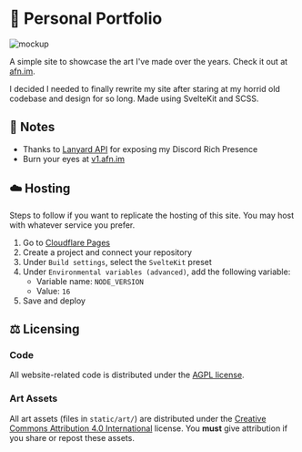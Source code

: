 # 🎨 Personal Portfolio

![mockup](https://github.com/xafn/afn.im/assets/47723802/e6557c66-b781-4ba4-8784-03615a19b84c)

A simple site to showcase the art I've made over the years. Check it out at [afn.im](https://afn.im/).

I decided I needed to finally rewrite my site after staring at my horrid old codebase and design for so long. Made using SvelteKit and SCSS.

## 📝 Notes

- Thanks to [Lanyard API](https://github.com/Phineas/lanyard) for exposing my Discord Rich Presence
- Burn your eyes at [v1.afn.im](https://v1.afn.im/)

## ☁️ Hosting

Steps to follow if you want to replicate the hosting of this site. You may host with whatever service you prefer.

1. Go to [Cloudflare Pages](https://pages.dev/)
2. Create a project and connect your repository
3. Under `Build settings`, select the `SvelteKit` preset
4. Under `Environmental variables (advanced)`, add the following variable:
   - Variable name: `NODE_VERSION`
   - Value: `16`
5. Save and deploy

## ⚖️ Licensing

### Code

All website-related code is distributed under the [AGPL license](LICENSE).

### Art Assets

All art assets (files in `static/art/`) are distributed under the [Creative Commons Attribution 4.0 International](static/art/LICENSE-CC-BY) license. You **must** give attribution if you share or repost these assets.
